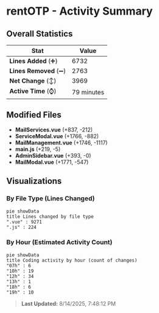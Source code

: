 # rentOTP - Activity Summary 

## Overall Statistics

| Stat                   | Value                                                             |
| ---------------------- | ----------------------------------------------------------------- |
| **Lines Added** (➕)   | 6732                                          |
| **Lines Removed** (➖) | 2763                                        |
| **Net Change** (↕)    | 3969                |
| **Active Time** (⌚)   | 79 minutes |


## Modified Files
- **MailServices.vue** (+837, -212)
- **ServiceModal.vue** (+1766, -882)
- **MailManagement.vue** (+1746, -1117)
- **main.js** (+219, -5)
- **AdminSidebar.vue** (+393, -0)
- **MailModal.vue** (+1771, -547)

## Visualizations

### By File Type (Lines Changed)

```mermaid
pie showData
title Lines changed by file type
".vue" : 9271
".js" : 224
```

### By Hour (Estimated Activity Count)

```mermaid
pie showData
title Coding activity by hour (count of changes)
"07h" : 6
"10h" : 19
"12h" : 34
"13h" : 1
"18h" : 6
"19h" : 10
```


> **Last Updated:** 8/14/2025, 7:48:12 PM